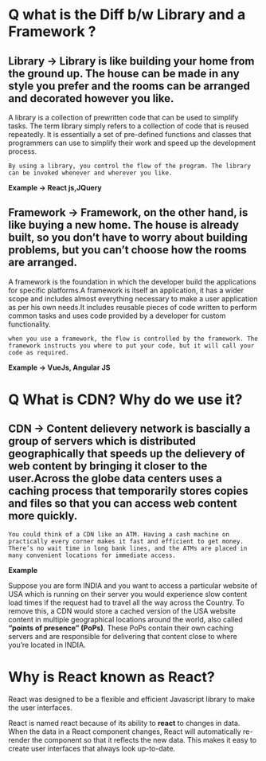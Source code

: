 
# Q what is the Diff b/w Library and a Framework ?

## Library -> Library is like building your home from the ground up. The house can be made in any style you prefer and the rooms can be arranged and decorated however you like.

 A library is a collection of prewritten code that can be used to simplify tasks. The term library simply refers to a collection of code that is reused repeatedly. It is essentially a set of pre-defined functions and classes that programmers can use to simplify their work and speed up the development process.

`By using a library, you control the flow of the program. The library can be invoked whenever and wherever you like.`

**Example -> React js,JQuery**

## Framework -> Framework, on the other hand, is like buying a new home. The house is already built, so you don’t have to worry about building problems, but you can’t choose how the rooms are arranged.

A framework is the foundation in which the developer build the applications for specific platforms.A framework is itself an application, it has a wider scope and includes almost everything necessary to make a user application as per his own needs.It includes reusable pieces of code written to perform common tasks and uses code provided by a developer for custom functionality.

`when you use a framework, the flow is controlled by the framework. The framework instructs you where to put your code, but it will call your code as required.`

**Example -> VueJs, Angular JS**


# Q What is CDN? Why do we use it?

## CDN -> Content delievery network is bascially a group of servers which is distributed geographically that speeds up the delievery of web content by bringing it closer to the user.Across the globe data centers uses a caching process that temporarily stores copies and files so that you can access web content more quickly.

`You could think of a CDN like an ATM. Having a cash machine on practically every corner makes it fast and efficient to get money. There’s no wait time in long bank lines, and the ATMs are placed in many convenient locations for immediate access.`

**Example**

Suppose you are form INDIA and you want to access a particular website of USA which is running on their server
 you would experience slow content load times if the request had to travel all the way across the Country. To remove this, a CDN would store a cached version of the USA website content in multiple geographical locations around the world, also called **“points of presence” (PoPs)**. These PoPs contain their own caching servers and are responsible for delivering that content close to where you’re located in INDIA.


 # Why is React known as React?

 React was designed to be a flexible and efficient Javascript library to make the user interfaces.

 React is named react because of its ability to **react** to changes in data. When the data in a React component changes, React will automatically re-render the component so that it reflects the new data. This makes it easy to create user interfaces that always look up-to-date.